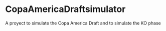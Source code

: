 # CopaAmericaDraftsimulator
A proyect to simulate the Copa America Draft and to simulate the KO phase
